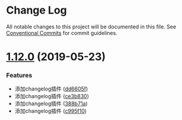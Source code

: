 # Change Log

All notable changes to this project will be documented in this file.
See [Conventional Commits](https://conventionalcommits.org) for commit guidelines.

# [1.12.0](https://github.com/hxfdarling/a8k/compare/v1.11.1...v1.12.0) (2019-05-23)


### Features

* 添加changelog插件 ([dd6605f](https://github.com/hxfdarling/a8k/commit/dd6605f))
* 添加changelog插件 ([ce3b830](https://github.com/hxfdarling/a8k/commit/ce3b830))
* 添加changelog插件 ([388b71a](https://github.com/hxfdarling/a8k/commit/388b71a))
* 添加changelog插件 ([c995f10](https://github.com/hxfdarling/a8k/commit/c995f10))

